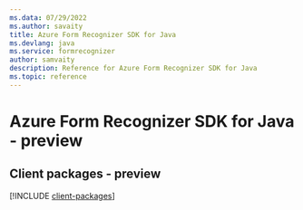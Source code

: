 ```yaml
---
ms.data: 07/29/2022
ms.author: savaity
title: Azure Form Recognizer SDK for Java
ms.devlang: java
ms.service: formrecognizer
author: samvaity
description: Reference for Azure Form Recognizer SDK for Java
ms.topic: reference
---
```

# Azure Form Recognizer SDK for Java - preview

## Client packages - preview
[!INCLUDE [client-packages](form-recognizer-client-index.md)]